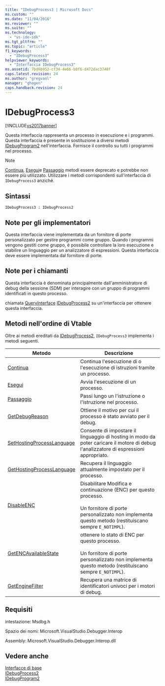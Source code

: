 ```yaml
---
title: "IDebugProcess3 | Microsoft Docs"
ms.custom: ""
ms.date: "11/04/2016"
ms.reviewer: ""
ms.suite: ""
ms.technology: 
  - "vs-ide-sdk"
ms.tgt_pltfrm: ""
ms.topic: "article"
f1_keywords: 
  - "IDebugProcess3"
helpviewer_keywords: 
  - "Interfaccia IDebugProcess3"
ms.assetid: 7bd6b952-cf34-4e66-b8f6-d472dac3748f
caps.latest.revision: 24
ms.author: "gregvanl"
manager: "ghogen"
caps.handback.revision: 24
---
```

# IDebugProcess3
[!INCLUDE[vs2017banner](../../../code-quality/includes/vs2017banner.md)]

Questa interfaccia rappresenta un processo in esecuzione e i programmi.  Questa interfaccia è presente in sostituzione a diversi metodi [IDebugProgram2](../../../extensibility/debugger/reference/idebugprogram2.md) nell'interfaccia.  Fornisce il controllo su tutti i programmi nel processo.  
  
> [!NOTE]
>  [Continua](../../../extensibility/debugger/reference/idebugprogram2-continue.md), [Esegui](../../../extensibility/debugger/reference/idebugprogram2-execute.md)e [Passaggio](../../../extensibility/debugger/reference/idebugprogram2-step.md) metodi essere deprecato e potrebbe non essere più utilizzato.  Utilizzare i metodi corrispondenti sull'interfaccia di `IDebugProcess3` anziché.  
  
## Sintassi  
  
```  
IDebugProcess3 : IDebugProcess2  
```  
  
## Note per gli implementatori  
 Questa interfaccia viene implementata da un fornitore di porte personalizzato per gestire programmi come gruppo.  Quando i programmi vengono gestiti come gruppo, è possibile controllare la loro esecuzione e stabilire un linguaggio per un analizzatore di espressioni.  Questa interfaccia deve essere implementata dal fornitore di porte.  
  
## Note per i chiamanti  
 Questa interfaccia è denominata principalmente dall'amministratore di debug della sessione \(SDM\) per interagire con un gruppo di programmi identificati in questo processo.  
  
 chiamata [QueryInterface](/visual-cpp/atl/queryinterface) [IDebugProcess2](../../../extensibility/debugger/reference/idebugprocess2.md) su un'interfaccia per ottenere questa interfaccia.  
  
## Metodi nell'ordine di Vtable  
 Oltre ai metodi ereditati da [IDebugProcess2](../../../extensibility/debugger/reference/idebugprocess2.md), `IDebugProcess3` implementa i metodi seguenti.  
  
|Metodo|Descrizione|  
|------------|-----------------|  
|[Continua](../../../extensibility/debugger/reference/idebugprocess3-continue.md)|Continua l'esecuzione di o l'esecuzione di istruzioni tramite un processo.|  
|[Esegui](../../../extensibility/debugger/reference/idebugprocess3-execute.md)|Avvia l'esecuzione di un processo.|  
|[Passaggio](../../../extensibility/debugger/reference/idebugprocess3-step.md)|Passi lungo un l'istruzione o l'istruzione nel processo.|  
|[GetDebugReason](../../../extensibility/debugger/reference/idebugprocess3-getdebugreason.md)|Ottiene il motivo per cui il processo è stato avviato per il debug.|  
|[SetHostingProcessLanguage](../../../extensibility/debugger/reference/idebugprocess3-sethostingprocesslanguage.md)|Consente di impostare il linguaggio di hosting in modo da poter caricare il motore di debug l'analizzatore di espressioni appropriato.|  
|[GetHostingProcessLanguage](../../../extensibility/debugger/reference/idebugprocess3-gethostingprocesslanguage.md)|Recupera il linguaggio attualmente impostato per il processo.|  
|[DisableENC](../../../extensibility/debugger/reference/idebugprocess3-disableenc.md)|Disabilitare Modifica e continuazione \(ENC\) per questo processo.<br /><br /> Un fornitore di porte personalizzato non implementa questo metodo \(restituiscano sempre `E_NOTIMPL`\).|  
|[GetENCAvailableState](../../../extensibility/debugger/reference/idebugprocess3-getencavailablestate.md)|ottenere lo stato di ENC per questo processo.<br /><br /> Un fornitore di porte personalizzato non implementa questo metodo \(restituiscano sempre `E_NOTIMPL`\).|  
|[GetEngineFilter](../../../extensibility/debugger/reference/idebugprocess3-getenginefilter.md)|Recupera una matrice di identificatori univoci per i motori di debug.|  
  
## Requisiti  
 intestazione: Msdbg.h  
  
 Spazio dei nomi: Microsoft.VisualStudio.Debugger.Interop  
  
 Assembly: Microsoft.VisualStudio.Debugger.Interop.dll  
  
## Vedere anche  
 [Interfacce di base](../../../extensibility/debugger/reference/core-interfaces.md)   
 [IDebugProcess2](../../../extensibility/debugger/reference/idebugprocess2.md)   
 [IDebugProgram2](../../../extensibility/debugger/reference/idebugprogram2.md)